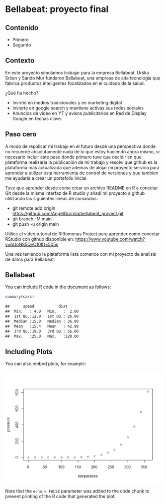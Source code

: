 Bellabeat: proyecto final
================

## Contenido

- Primero
- Segundo

## Contexto

En este proyecto simulamos trabajar para la empresa Bellabeat. Urška
Sršen y Sando Mur fundaron Bellabeat, una empresa de alta tecnología que
fabrica productos inteligentes focalizados en el cuidado de la salud.

¿Qué ha hecho?

- Invirtió en medios tradicionales y en marketing digital
- Invierte en google search y mantiene activas sus redes sociales
- Anuncios de video en YT y avisos publicitarios en Red de Display
  Google en fechas clave.

## Paso cero

A modo de repolicar mi trabajo en el futuro desde una perspectiva donde
no recuerde absolutamente nada de lo que estoy haciendo ahora mismo, vi
necesario incluir este paso donde primero tuve que decidir en que
plataforma realizaria la publicación de mi trabajo y resolví que github
es la plataforma más actualizada que ademas de alojar mi proyecto
serviría para aprender a utilizar esta herramienta de control de
versiones y que tambien me ayudaría a crear un portafolio inicial.

Tuve que aprender desde como crear un archivo README en R a conectar Git
desde la misma interfaz de R studio y añadí mi proyecto a github
utilizando las siguientes lineas de comandos:

- git remote add origin
  <https://github.com/AngelGurrola/bellabeat_proyect.git>
- git branch -M main
- git push -u origin main

Utilice el video tutorial de Riffomonas Project para aprender como
conectar RStudio con github disponible en:
<https://www.youtube.com/watch?v=bUoN85QvC10&t=505s>

Una vez teniendo la plataforma lista comence con mi proyecto de analisis
de datos para Bellabeat.

## Bellabeat

You can include R code in the document as follows:

``` r
summary(cars)
```

    ##      speed           dist       
    ##  Min.   : 4.0   Min.   :  2.00  
    ##  1st Qu.:12.0   1st Qu.: 26.00  
    ##  Median :15.0   Median : 36.00  
    ##  Mean   :15.4   Mean   : 42.98  
    ##  3rd Qu.:19.0   3rd Qu.: 56.00  
    ##  Max.   :25.0   Max.   :120.00

## Including Plots

You can also embed plots, for example:

![](README_files/figure-gfm/pressure-1.png)<!-- -->

Note that the `echo = FALSE` parameter was added to the code chunk to
prevent printing of the R code that generated the plot.
